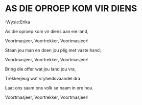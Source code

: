 # AS DIE OPROEP KOM VIR DIENS

:Wysie:Erika


As die oproep kom vir diens aan eie land,

Voortmasjeer, Voortrekker, Voortmasjeer!

Staan jou man en doen jou plig met vaste hand;

Voortmasjeer, Voortrekker, Voortmasjeer!


Bring die offer wat jou land jou vra,

Trekkerjeug wat vryheidsvaandel dra

Laat ons saam ons volk se naam in ere hou.

Voortmasjeer, Voortrekker, Voortmasjeer!

